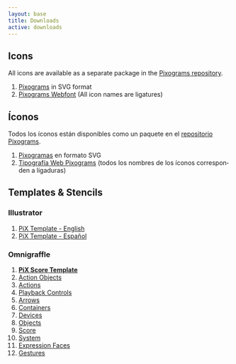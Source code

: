 ```yaml
---
layout: base
title: Downloads
active: downloads
---
```

<div class='row'>
<div lang='en' class='col-md-6'>
	<h2>Icons</h2>
	All icons are available as a separate package in the <a href='http://eadpucv.cgithub.io/pixograms' title='Pixograms Reposiroty'>Pixograms repository</a>.
<ol>
	<li><a href='http://eadpucv.github.io/pixograms/download/icons.zip'>Pixograms</a> in SVG format</li>
	<li><a href='http://eadpucv.github.io/pixograms/download/pix-webfont.zip'>Pixograms Webfont</a> (All icon names are ligatures)</li>
</ol>
</div>

<div lang='es' class='col-md-6'>
	<h2>Íconos</h2>
	Todos los íconos están disponibles como un paquete en el <a href='http://eadpucv.cgithub.io/pixograms' title='Repositorio de Pixograms'>repositorio Pixograms</a>.
<ol>
	<li><a href='http://eadpucv.github.io/pixograms/download/icons.zip'>Pixogramas</a> en formato SVG</li>
	<li><a href='http://eadpucv.github.io/pixograms/download/pix-webfont.zip'>Tipografía Web Pixograms</a> (todos los nombres de los íconos corresponden a ligaduras)</li>
</ol>
</div>
</div>

<div class='row'>
<div class='col-md-6'>
	<h2>Templates & Stencils</h2>
	<h3>Illustrator</h3>
<ol>
	<li><a href='{{ site.baseurl }}/downloads/pix-template-en.ai'>PiX Template - English</a></li>
	<li><a href='{{ site.baseurl }}/downloads/pix-template-es.ai'>PiX Template - Español</a></li>
</ol>

<h3>Omnigraffle</h3>
<ol>
	<li><strong><a href='{{ site.baseurl }}/downloads/pix-score.gtemplate'>PiX Score Template</a></strong></li>
	<li><a href='{{ site.baseurl }}/downloads/actions-objects.gstencil'>Action Objects</a></li>
	<li><a href='{{ site.baseurl }}/downloads/actions.gstencil'>Actions</a></li>
	<li><a href='{{ site.baseurl }}/downloads/arrows-playback.gstencil'>Playback Controls</a></li>
	<li><a href='{{ site.baseurl }}/downloads/arrows.gstencil'>Arrows</a></li>
	<li><a href='{{ site.baseurl }}/downloads/containers.gstencil'>Containers</a></li>
	<li><a href='{{ site.baseurl }}/downloads/devices.gstencil'>Devices</a></li>
	<li><a href='{{ site.baseurl }}/downloads/objects.gstencil'>Objects</a></li>
	<li><a href='{{ site.baseurl }}/downloads/score.gstencil'>Score</a></li>
	<li><a href='{{ site.baseurl }}/downloads/system.gstencil'>System</a></li>
	<li><a href='{{ site.baseurl }}/downloads/user-face.gstencil'>Expression Faces</a></li>
	<li><a href='{{ site.baseurl }}/downloads/user-gesture.gstencil'>Gestures</a></li>
</ol>
</div>
</div>